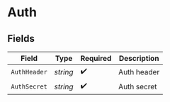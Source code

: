 # Auth


## Fields

| Field              | Type               | Required           | Description        |
| ------------------ | ------------------ | ------------------ | ------------------ |
| `AuthHeader`       | *string*           | :heavy_check_mark: | Auth header        |
| `AuthSecret`       | *string*           | :heavy_check_mark: | Auth secret        |